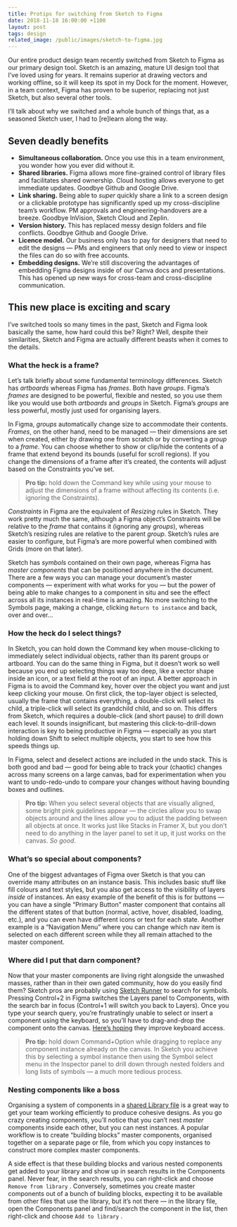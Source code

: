 ```yaml
---
title: Protips for switching from Sketch to Figma
date: 2018-11-18 16:00:00 +1100
layout: post
tags: design
related_image: /public/images/sketch-to-figma.jpg
---
```


Our entire product design team recently switched from Sketch to Figma as our primary design tool. Sketch is an amazing, mature UI design tool that I’ve loved using for years. It remains superior at drawing vectors and working offline, so it will keep its spot in my Dock for the moment. However, in a team context, Figma has proven to be superior, replacing not just Sketch, but also several other tools.

I’ll talk about why we switched and a whole bunch of things that, as a seasoned Sketch user, I had to [re]learn along the way.

<!--more-->

## Seven deadly benefits
* **Simultaneous collaboration.** Once you use this in a team environment, you wonder how you ever did without it.
* **Shared libraries.** Figma allows more fine-grained control of library files and facilitates shared ownership. Cloud hosting allows everyone to get immediate updates. Goodbye Github and Google Drive.
* **Link sharing.** Being able to _super_ quickly share a link to a screen design or a clickable prototype has significantly sped up my cross-discipline team’s workflow. PM approvals and engineering-handovers are a breeze. Goodbye InVision, Sketch Cloud and Zeplin.
* **Version history.** This has replaced messy design folders and file conflicts. Goodbye Github and Google Drive.
* **Licence model.** Our business only has to pay for designers that need to edit the designs — PMs and engineers that only need to view or inspect the files can do so with free accounts.
* **Embedding designs.** We’re still discovering the advantages of embedding Figma designs inside of our Canva docs and presentations. This has opened up new ways for cross-team and cross-discipline communication.

## This new place is exciting and scary
I’ve switched tools so many times in the past, Sketch and Figma look basically the same, how hard could this be? Right? Well, despite their similarities, Sketch and Figma are actually different beasts when it comes to the details.

### What the heck is a frame?
Let’s talk briefly about some fundamental terminology differences. Sketch has _artboards_ whereas Figma has _frames_. Both have _groups_. Figma’s _frames_ are designed to be powerful, flexible and nested, so you use them like you would use both _artboards_ and _groups_ in Sketch. Figma’s _groups_ are less powerful, mostly just used for organising layers.

In Figma, _groups_ automatically change size to accommodate their contents. _Frames_, on the other hand, need to be managed — their dimensions are set when created, either by drawing one from scratch or by converting a _group_ to a _frame_. You can choose whether to show or clip/hide the contents of a frame that extend beyond its bounds (useful for scroll regions). If you change the dimensions of a frame after it’s created, the contents will adjust based on the Constraints you’ve set.

> **Pro tip:** hold down the Command key while using your mouse to adjust the dimensions of a frame without affecting its contents (i.e. ignoring the Constraints).   

_Constraints_ in Figma are the equivalent of _Resizing_ rules in Sketch. They work pretty much the same, although a Figma object’s Constraints will be relative to the _frame_ that contains it (ignoring any _groups_), whereas Sketch’s resizing rules are relative to the parent _group_. Sketch’s rules are easier to configure, but Figma’s are more powerful when combined with Grids (more on that later).

Sketch has _symbols_ contained on their own page, whereas Figma has _master components_ that can be positioned anywhere in the document. There are a few ways you can manage your document’s master components — experiment with what works for you — but the power of being able to make changes to a component in situ and see the effect across all its instances in real-time is amazing. No more switching to the Symbols page, making a change, clicking `Return to instance` and back, over and over…

### How the heck do I select things?
In Sketch, you can hold down the Command key when mouse-clicking to immediately select individual objects, rather than its parent groups or artboard. You can do the same thing in Figma, but it doesn’t work so well because you end up selecting things way too deep, like a vector shape inside an icon, or a text field at the root of an input. A better approach in Figma is to avoid the Command key, hover over the object you want and just keep clicking your mouse. On first click, the top-layer object is selected, usually the frame that contains everything, a double-click will select its child, a triple-click will select its grandchild child, and so on. This differs from Sketch, which requires a double-click (and short pause) to drill down each level. It sounds insignificant, but mastering this click-to-drill-down interaction is key to being productive in Figma — especially as you start holding down Shift to select multiple objects, you start to see how this speeds things up.

In Figma, select and deselect actions are included in the undo stack. This is both good and bad — good for being able to track your (chaotic) changes across many screens on a large canvas, bad for experimentation when you want to undo-redo-undo to compare your changes without having bounding boxes and outlines.

> **Pro tip:** When you select several objects that are visually aligned, some bright pink guidelines appear — the circles allow you to swap objects around and the lines allow you to adjust the padding between all objects at once. It works just like Stacks in Framer X, but you don’t need to do anything in the layer panel to set it up, it just works on the canvas. _So good_.  

### What’s so special about components?
One of the biggest advantages of Figma over Sketch is that you can override many attributes on an instance basis. This includes basic stuff like fill colours and text styles, but you also get access to the visibility of layers _inside_ of instances. An easy example of the benefit of this is for buttons — you can have a single “Primary Button” master component that contains all the different states of that button (normal, active, hover, disabled, loading, etc.), and you can even have different icons or text for each state. Another example is a “Navigation Menu” where you can change which nav item is selected on each different screen while they all remain attached to the master component.

### Where did I put that darn component?
Now that your master components are living right alongside the unwashed masses, rather than in their own gated community, how do you easily find them? Sketch pros are probably using [Sketch Runner](https://sketchrunner.com) to search for symbols. Pressing Control+2 in Figma switches the Layers panel to Components, with the search bar in focus (Control+1 will switch you back to Layers). Once you type your search query, you’re frustratingly unable to select or insert a component using the keyboard, so you’ll have to drag-and-drop the component onto the canvas. [Here’s hoping](https://spectrum.chat/thread/eeafb72b-b558-4ee5-9147-f45585506c65)  they improve keyboard access.

> **Pro tip:** hold down Command+Option while dragging to replace any component instance already on the canvas. In Sketch you achieve this by selecting a symbol instance then using the Symbol select menu in the Inspector panel to drill down through nested folders and long lists of symbols — a much more tedious process.  

### Nesting components like a boss
Organising a system of components in a [shared Library file](https://help.figma.com/collaborating/team-library/team-library) is a great way to get your team working efficiently to produce cohesive designs. As you go crazy creating components, you’ll notice that you can’t nest _master_ components inside each other, but you can nest instances. A popular workflow is to create “building blocks” master components, organised together on a separate page or file, from which you copy instances to construct more complex master components.

A side effect is that these building blocks and various nested components get added to your library and show up in search results in the Components panel. Never fear, in the search results, you can right-click and choose `Remove from library` . Conversely, sometimes you create master components out of a bunch of building blocks, expecting it to be available from other files that use the library, but it’s not there — in the library file, open the Components panel and find/search the component in the list, then right-click and choose `Add to library` .
